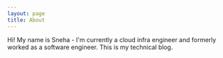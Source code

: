 ```yaml
---
layout: page
title: About
---
```


Hi! My name is Sneha - I'm currently a cloud infra engineer and formerly worked as a software engineer. This is my technical blog.
